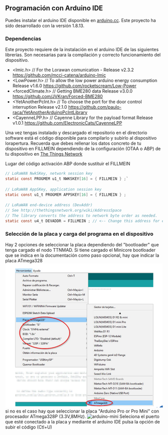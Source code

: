 ## Programación con Arduino IDE
Puedes instalar el arduino IDE disponible en [arduino.cc](https://www.arduino.cc). Este proyecto ha sido desarrollado con la versión 1.8.13.

### Dependencias
Este proyecto requiere de la instalación en el arduino IDE de las siguientes librerías. Son necesarias para la compilación y correcto funcionamiento del dispositivo. 

- <lmic.h>             // For the Lorawan comunication - Release v2.3.2
https://github.com/mcci-catena/arduino-lmic
- <LowPower.h>         // To allow the low power arduino energy  consumption Release v1.6.0
https://github.com/rocketscream/Low-Power
- <forcedClimate.h>    // Getting BME280 data Release v3.0.0
https://github.com/JVKran/Forced-BME280
- <YetAnotherPcInt.h>  // To choose the port for the door control interruption Release v2.1.0
https://github.com/paulo-raca/YetAnotherArduinoPcIntLibrary 
- <CayenneLPP.h>       // Cayenne Library for the payload format Release v1.0.1
https://github.com/ElectronicCats/CayenneLPP

Una vez tengas instalado y descargado el repositorio en el directorio software está el código disponible para compilarlo y subirlo al dispositivo lorapertura.
Recuerda que debes rellenar los datos concreto de tu dispositivo en FILLMEIN dependiendo de la configuración (OTAA o ABP) de tu dispositivo en [The Things Network](https://www.thethingsnetwork.org)

Lugar del código activación ABP donde sustituir el FILLMEIN 
```c
// LoRaWAN NwkSKey, network session key
static const PROGMEM u1_t NWKSKEY[16] = { FILLMEIN } ;`

// LoRaWAN AppSKey, application session key
static const u1_t PROGMEM APPSKEY[16] = { FILLMEIN } ;

// LoRaWAN end-device address (DevAddr)
// See http://thethingsnetwork.org/wiki/AddressSpace
// The library converts the address to network byte order as needed.
static const u4_t DEVADDR = FILLMEIN ; // <-- Change this address for every node!
```

### Selección de la placa y carga del programa en el dispositivo

Hay 2 opciones de seleccionar la placa dependiendo del "bootloader" que tenga cargado el nodo TTNMAD.
Si tiene cargado el Minicore bootloader que se indica en la documentación como paso opcional, hay que indicar la placa ATmega328 
![minicore](/images/minicore-board.png)
si no es el caso hay que seleccionar la placa "Arduino Pro or Pro Mini" con procesador ATmega328P (3.3V,8MHz).
![arduino-mini](/images/arduino-mini.png)
Seleciona el puerto que esté conectado a la placa y mediante el arduino IDE pulsa la opción de subir el código (Ctl+U)